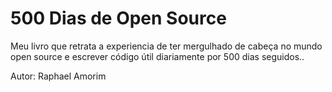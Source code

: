 # 500 Dias de Open Source 

Meu livro que retrata a experiencia de ter mergulhado de cabeça no mundo open source e escrever código útil diariamente por 500 dias seguidos.. 

Autor: Raphael Amorim